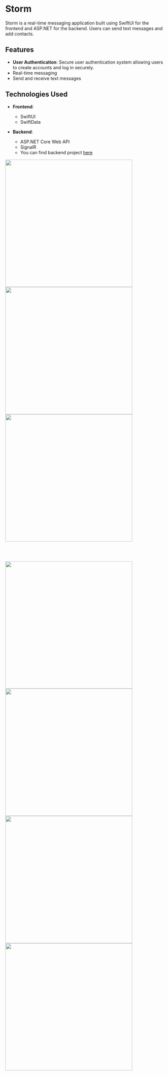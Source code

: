 # Storm

Storm is a real-time messaging application built using SwiftUI for the frontend and ASP.NET for the backend. Users can send text messages and add contacts.

## Features

- **User Authentication**: Secure user authentication system allowing users to create accounts and log in securely.
- Real-time messaging
- Send and receive text messages

## Technologies Used

- **Frontend**:
  - SwiftUI
  - SwiftData
  
- **Backend**:
  - ASP.NET Core Web API
  - SignalR
  - You can find backend project [here](https://github.com/AzizKizgin/StormBackend)

 <p float="center">
     <img src="https://github.com/user-attachments/assets/8d4345c9-fe63-4911-9fa7-f5e0e31d5f43" width="400" />
     <img src="https://github.com/user-attachments/assets/17f4f078-c08e-4474-a0a7-3f646f281a66" width="400" /> 
     <img src="https://github.com/user-attachments/assets/a473603b-8a83-464a-8fe0-526d5fbb89d9" width="400" />
 </p>
<br />
<br />
<p float="center">
  <img src="https://github.com/user-attachments/assets/9281194d-c93f-4c1f-9e48-cae1068e4c40" width="400" />
  <img src="https://github.com/user-attachments/assets/14179ce1-2b57-456a-8ec4-71ac08d33215" width="400" />
  <img src="https://github.com/user-attachments/assets/30750fe7-61f7-44e5-a771-d7815893bc98" width="400" />
  <img src="https://github.com/user-attachments/assets/43641c50-f805-4a31-b72f-18af63b39c64" width="400" /> 
</p>
<br />
<br />

